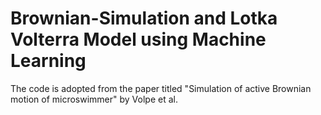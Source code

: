 # Brownian-Simulation and Lotka Volterra Model using Machine Learning 

The code is adopted from the paper titled "Simulation of active Brownian motion of microswimmer" by Volpe et al.
